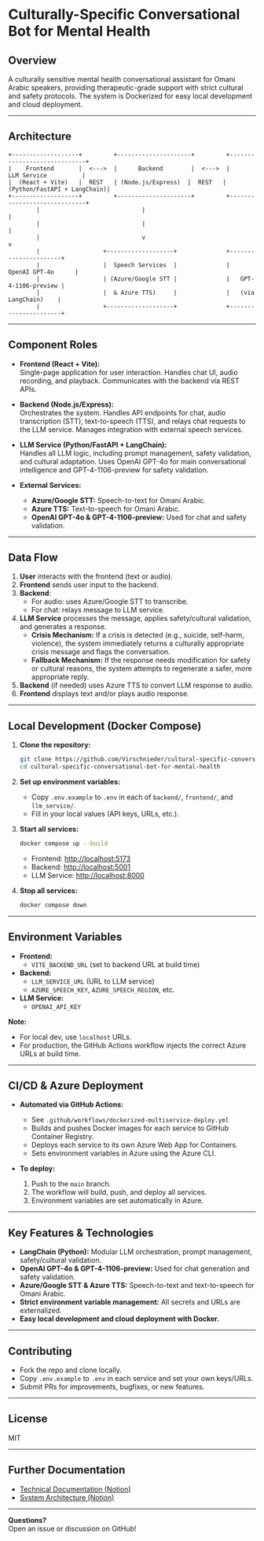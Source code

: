 # Culturally-Specific Conversational Bot for Mental Health

## Overview

A culturally sensitive mental health conversational assistant for Omani Arabic speakers, providing therapeutic-grade support with strict cultural and safety protocols. The system is Dockerized for easy local development and cloud deployment.

---

## Architecture

```
+-------------------+         +---------------------+         +-----------------------------+
|    Frontend       |  <--->  |      Backend        |  <--->  |        LLM Service          |
|  (React + Vite)   |  REST   | (Node.js/Express)  |  REST   | (Python/FastAPI + LangChain)|
+-------------------+         +---------------------+         +-----------------------------+
        |                             |                                  |
        |                             |                                  |
        |                             v                                  v
        |                  +-------------------+              +----------------------+
        |                  |  Speech Services  |              |   OpenAI GPT-4o      |
        |                  | (Azure/Google STT |              |   GPT-4-1106-preview |
        |                  |  & Azure TTS)     |              |   (via LangChain)    |
        |                  +-------------------+              +----------------------+
```

---

## Component Roles

- **Frontend (React + Vite):**  
  Single-page application for user interaction. Handles chat UI, audio recording, and playback. Communicates with the backend via REST APIs.

- **Backend (Node.js/Express):**  
  Orchestrates the system. Handles API endpoints for chat, audio transcription (STT), text-to-speech (TTS), and relays chat requests to the LLM service. Manages integration with external speech services.

- **LLM Service (Python/FastAPI + LangChain):**  
  Handles all LLM logic, including prompt management, safety validation, and cultural adaptation. Uses OpenAI GPT-4o for main conversational intelligence and GPT-4-1106-preview for safety validation.

- **External Services:**  
  - **Azure/Google STT:** Speech-to-text for Omani Arabic.
  - **Azure TTS:** Text-to-speech for Omani Arabic.
  - **OpenAI GPT-4o & GPT-4-1106-preview:** Used for chat and safety validation.

---

## Data Flow

1. **User** interacts with the frontend (text or audio).
2. **Frontend** sends user input to the backend.
3. **Backend**:
   - For audio: uses Azure/Google STT to transcribe.
   - For chat: relays message to LLM service.
4. **LLM Service** processes the message, applies safety/cultural validation, and generates a response.
   - **Crisis Mechanism:** If a crisis is detected (e.g., suicide, self-harm, violence), the system immediately returns a culturally appropriate crisis message and flags the conversation.
   - **Fallback Mechanism:** If the response needs modification for safety or cultural reasons, the system attempts to regenerate a safer, more appropriate reply.
5. **Backend** (if needed) uses Azure TTS to convert LLM response to audio.
6. **Frontend** displays text and/or plays audio response.

---

## Local Development (Docker Compose)

1. **Clone the repository:**
   ```bash
   git clone https://github.com/Virschnieder/cultural-specific-conversational-bot-for-mental-health.git
   cd cultural-specific-conversational-bot-for-mental-health
   ```

2. **Set up environment variables:**
   - Copy `.env.example` to `.env` in each of `backend/`, `frontend/`, and `llm_service/`.
   - Fill in your local values (API keys, URLs, etc.).

3. **Start all services:**
   ```bash
   docker compose up --build
   ```
   - Frontend: [http://localhost:5173](http://localhost:5173)
   - Backend: [http://localhost:5001](http://localhost:5001)
   - LLM Service: [http://localhost:8000](http://localhost:8000)

4. **Stop all services:**
   ```bash
   docker compose down
   ```

---

## Environment Variables

- **Frontend:**  
  - `VITE_BACKEND_URL` (set to backend URL at build time)
- **Backend:**  
  - `LLM_SERVICE_URL` (URL to LLM service)
  - `AZURE_SPEECH_KEY`, `AZURE_SPEECH_REGION`, etc.
- **LLM Service:**  
  - `OPENAI_API_KEY`

**Note:**  
- For local dev, use `localhost` URLs.
- For production, the GitHub Actions workflow injects the correct Azure URLs at build time.

---

## CI/CD & Azure Deployment

- **Automated via GitHub Actions:**  
  - See `.github/workflows/dockerized-multiservice-deploy.yml`
  - Builds and pushes Docker images for each service to GitHub Container Registry.
  - Deploys each service to its own Azure Web App for Containers.
  - Sets environment variables in Azure using the Azure CLI.

- **To deploy:**  
  1. Push to the `main` branch.
  2. The workflow will build, push, and deploy all services.
  3. Environment variables are set automatically in Azure.

---

## Key Features & Technologies

- **LangChain (Python):** Modular LLM orchestration, prompt management, safety/cultural validation.
- **OpenAI GPT-4o & GPT-4-1106-preview:** Used for chat generation and safety validation.
- **Azure/Google STT & Azure TTS:** Speech-to-text and text-to-speech for Omani Arabic.
- **Strict environment variable management:** All secrets and URLs are externalized.
- **Easy local development and cloud deployment with Docker.**

---

## Contributing

- Fork the repo and clone locally.
- Copy `.env.example` to `.env` in each service and set your own keys/URLs.
- Submit PRs for improvements, bugfixes, or new features.

---

## License

MIT

---

## Further Documentation

- [Technical Documentation (Notion)](https://illustrious-tiglon-ff6.notion.site/Technical-Documentation-OMANI-Therapist-Voice-Backend-Implementation-2331f686ea6380e4b3cafb825ee099ad?source=copy_link)
- [System Architecture (Notion)](https://illustrious-tiglon-ff6.notion.site/OMANI-Therapist-Voice-System-Design-Model-Integration-Documentatio-2331f686ea6380a185bae2009fc9fe11?source=copy_link)

---

**Questions?**  
Open an issue or discussion on GitHub!
